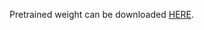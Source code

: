 Pretrained weight can be downloaded [HERE](https://drive.google.com/file/d/18GB_xrRhEXr_mPtM9R5QB9IK-uKjFE3O/view?usp=sharing).

